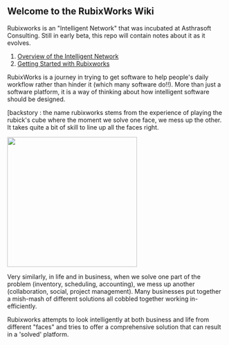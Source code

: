 ## Welcome to the RubixWorks Wiki

Rubixworks is an "Intelligent Network" that was incubated at Asthrasoft Consulting. Still in early beta, this repo will contain notes about it as it evolves. 

 1. [Overview of the Intelligent Network](P001.md)
 2. [Getting Started with Rubixworks](P002.md)
 
RubixWorks is a journey in trying to get software to help people's daily workflow rather than hinder it (which many software do!!). More than just a software platform, it is a way of thinking about how intelligent software should be designed.

[backstory : the name rubixworks stems from the experience of playing the rubick's cube where the moment we solve one face, we mess up the other. It takes quite a bit of skill to line up all the faces right. 

[<img src="https://i.guim.co.uk/img/media/af8ee7ce17c44bfe5672bdd496ada5c0d2305780/0_261_3386_2031/master/3386.jpg?width=1200&height=1200&quality=85&auto=format&fit=crop&s=4673d6d3295863573a3322c9b0242668" width="300" height="300">](https://i.guim.co.uk/img/media/af8ee7ce17c44bfe5672bdd496ada5c0d2305780/0_261_3386_2031/master/3386.jpg?width=1200&height=1200&quality=85&auto=format&fit=crop&s=4673d6d3295863573a3322c9b0242668)

Very similarly, in life and in business, when we solve one part of the problem (inventory, scheduling, accounting), we mess up another (collaboration, social, project management). Many businesses put together a mish-mash of different solutions all cobbled together working in-efficiently.

Rubixworks attempts to look intelligently at both business and life from different "faces" and tries to offer a comprehensive solution that can result in a 'solved' platform.

<!--stackedit_data:
eyJoaXN0b3J5IjpbMTI0Mjc2NTg3NSwtOTQ1NTc0NzM1XX0=
-->